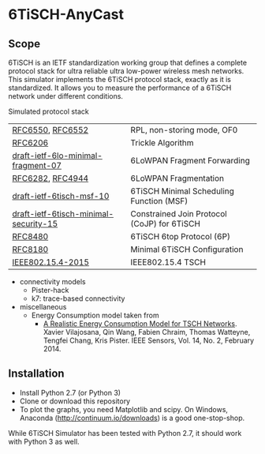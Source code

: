 # 6TiSCH-AnyCast
## Scope

6TiSCH is an IETF standardization working group that defines a complete protocol stack for ultra reliable ultra low-power wireless mesh networks.
This simulator implements the 6TiSCH protocol stack, exactly as it is standardized.
It allows you to measure the performance of a 6TiSCH network under different conditions.

Simulated protocol stack

|                                                                                                              |                                             |
|--------------------------------------------------------------------------------------------------------------|---------------------------------------------|
| [RFC6550](https://tools.ietf.org/html/rfc6550), [RFC6552](https://tools.ietf.org/html/rfc6552)               | RPL, non-storing mode, OF0                  |
| [RFC6206](https://tools.ietf.org/html/rfc6206)                                                               | Trickle Algorithm                           |
| [draft-ietf-6lo-minimal-fragment-07](https://tools.ietf.org/html/draft-ietf-6lo-minimal-fragment-07)         | 6LoWPAN Fragment Forwarding                 |
| [RFC6282](https://tools.ietf.org/html/rfc6282), [RFC4944](https://tools.ietf.org/html/rfc4944)               | 6LoWPAN Fragmentation                       |
| [draft-ietf-6tisch-msf-10](https://tools.ietf.org/html/draft-ietf-6tisch-msf-10)                             | 6TiSCH Minimal Scheduling Function (MSF)    |
| [draft-ietf-6tisch-minimal-security-15](https://tools.ietf.org/html/draft-ietf-6tisch-minimal-security-15)   | Constrained Join Protocol (CoJP) for 6TiSCH |
| [RFC8480](https://tools.ietf.org/html/rfc8480)                                                               | 6TiSCH 6top Protocol (6P)                   |
| [RFC8180](https://tools.ietf.org/html/rfc8180)                                                               | Minimal 6TiSCH Configuration                |
| [IEEE802.15.4-2015](https://ieeexplore.ieee.org/document/7460875/)                                           | IEEE802.15.4 TSCH                           |

* connectivity models
    * Pister-hack
    * k7: trace-based connectivity
* miscellaneous
    * Energy Consumption model taken from
        * [A Realistic Energy Consumption Model for TSCH Networks](http://ieeexplore.ieee.org/xpl/login.jsp?tp=&arnumber=6627960&url=http%3A%2F%2Fieeexplore.ieee.org%2Fiel7%2F7361%2F4427201%2F06627960.pdf%3Farnumber%3D6627960). Xavier Vilajosana, Qin Wang, Fabien Chraim, Thomas Watteyne, Tengfei Chang, Kris Pister. IEEE Sensors, Vol. 14, No. 2, February 2014.

## Installation

* Install Python 2.7 (or Python 3)
* Clone or download this repository
* To plot the graphs, you need Matplotlib and scipy. On Windows, Anaconda (http://continuum.io/downloads) is a good one-stop-shop.

While 6TiSCH Simulator has been tested with Python 2.7, it should work with Python 3 as well.
